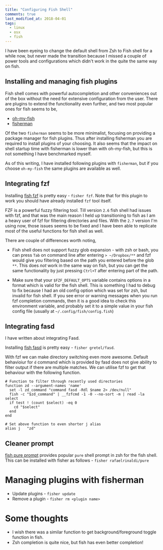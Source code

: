 ```yaml
---
title: "Configuring Fish Shell"
comments: true
last_modified_at: 2018-04-01
tags:
  - linux
  - osx
  - fish
---
```


I have been eyeing to change the default shell from Zsh to Fish shell for a
while now, but never made the transition because I missed a couple of power
tools and configurations which didn't work in the quite the same way on fish.

## Installing and managing fish plugins

Fish shell comes with powerful autocompletion and other conveniences out of the
box without the need for extensive configuration from the user. There are
plugins to extend the functionality even further, and two most popular ones for
fish seems to be,

- [oh-my-fish](https://github.com/oh-my-fish/oh-my-fish)
- [fisherman](https://github.com/fisherman/fisherman)

Of the two `fisherman` seems to be more minimalist, focusing on providing a
package manager for fish plugins. Thus after installing fisherman you are
required to install plugins of your choosing. It also seems that the impact on
shell startup time with fisherman is lower than with oh-my-fish, but this is
not something I have benchmarked myself.

As of this writing, I have installed following plugins with `fisherman`, but if
you choose `oh-my-fish` the same plugins are available as well.

## Integrating fzf

Installing [fish fzf](https://github.com/fisherman/fzf) is pretty easy -
`fisher fzf`. Note that for this plugin to work you should have already
installed `fzf` tool itself.

FZF is a powerful fuzzy filtering tool. Till version `2.6` fish shell had
issues with fzf, and that was the main reason I held up transitioning to fish
as I am a heavy user of fzf for filtering directories and files. With the `2.7`
version I'm using now, those issues seems to be fixed and I have been able to
replicate most of the useful functions for fish shell as well.

There are couple of differences worth noting,

- Fish shell does not support fuzzy glob expansion - with zsh or bash, you can
  press `Tab` on command line after entering `> ~/Dropbox/**` and fzf would
  give you filtering based on the path you entered before the glob `**`. This
  does *not* work in the same way on fish, but you can get the same
  functionality by just pressing `Ctrl+T` after entering part of the path.

- Make sure that your `$FZF_DEFAULT_OPTS` variable contains options in a format
  which is valid for the fish shell. This is something I had to debug to fix
  because I had an old config option which was set for zsh, but invalid for
  fish shell. If you see error or warning messages when you run fzf completion
  commands, then it is a good idea to check this environment variable, and
  probably set it to a simple value in your fish config file (usually at
  `~/.config/fish/config.fish`)

## Integrating fasd

I have written about integrating Fasd.

<!-- TODO: Link fasd post for zsh -->

Installing [fish fasd](https://github.com/fishgretel/fasd) is pretty easy -
`fisher gretel/fasd`.

With fzf we can make directory switching even more awesome. Default behavioiur
for `d` command which is provided by fasd does not give ability to filter
output if there are multiple matches. We can utilise fzf to get that
behaviour with the following function.  

```fish
# Function to filter through recently used directories
function zd --argument-names 'name'
  set -l zd_command "command fasd -Rdl $name 2> /dev/null"
  fish -c "$zd_command" | __fzfcmd -1 -0 --no-sort -m | read -la select
  if test ! (count $select) -eq 0
    cd "$select"
  end
end

# Set above function to even shorter j alias
alias j   "zd"
```

## Cleaner prompt

[fish pure prompt](https://github.com/rafaelrinaldi/pure) provides popular
`pure` shell prompt in zsh for the fish shell. This can be installed with
fisher as follows - `fisher rafaelrinaldi/pure`

# Managing plugins with fisherman

- Update plugins - `fisher update`
- Remove a plugin - `fisher rm <plugin name>`

# Some thoughts

- I wish there was a similar function to get background/foreground toggle
  function in fish.
- Zsh completion is quite nice, but fish has even better completion!
